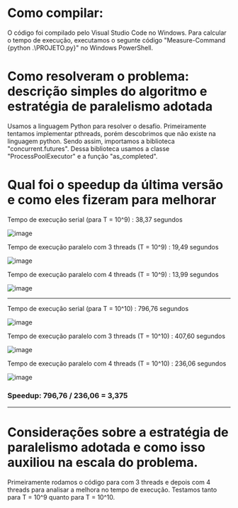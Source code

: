 # Como compilar:
O código foi compilado pelo Visual Studio Code no Windows. Para calcular o tempo de execução, executamos o segunte código "Measure-Command {python .\PROJETO.py}" no Windows PowerShell.

# Como resolveram o problema: descrição simples do algoritmo e estratégia de paralelismo adotada
Usamos a linguagem Python para resolver o desafio. Primeiramente tentamos implementar pthreads, porém descobrimos que não existe na linguagem python. Sendo assim, importamos a biblioteca "concurrent.futures". Dessa biblioteca usamos a classe "ProcessPoolExecutor" e a função "as_completed".


# Qual foi o speedup da última versão e como eles fizeram para melhorar
Tempo de execução serial (para T = 10^9) : 38,37 segundos

![image](https://user-images.githubusercontent.com/84483063/170840782-fc6deb13-93c4-4e32-a24d-b9d6f32bdb34.png)

Tempo de execução paralelo com 3 threads (T = 10^9) : 19,49 segundos

![image](https://user-images.githubusercontent.com/84483063/170840859-fb965994-5ee9-41cd-98f3-c257daf5c2ec.png)

Tempo de execução paralelo com 4 threads (T = 10^9) :  13,99 segundos

![image](https://user-images.githubusercontent.com/84483063/170840933-951f0e39-29bd-4297-981d-c69774c461b5.png)
__________________________________________________________________________________________________________________
Tempo de execução serial (para T = 10^10) : 796,76 segundos

![image](https://user-images.githubusercontent.com/84483063/170841352-b4100953-3596-414a-a400-da6b0a7b98db.png)

Tempo de execução paralelo com 3 threads (T = 10^10) : 407,60 segundos

![image](https://user-images.githubusercontent.com/84483063/170841642-9c172166-417a-4258-8437-cc75a0611f7f.png)

Tempo de execução paralelo com 4 threads (T = 10^10) : 236,06 segundos

![image](https://user-images.githubusercontent.com/84483063/170841858-688ddd4c-a169-4bcc-b7bc-dbb4a954a5dc.png)

### Speedup: 796,76 / 236,06 = 3,375
____________________________________________________________________________________________________________________

# Considerações sobre a estratégia de paralelismo adotada e como isso auxiliou na escala do problema. 
Primeiramente rodamos o código para com 3 threads e depois com 4 threads para analisar a melhora no tempo de execução. Testamos tanto para T = 10^9 quanto para T = 10^10.

